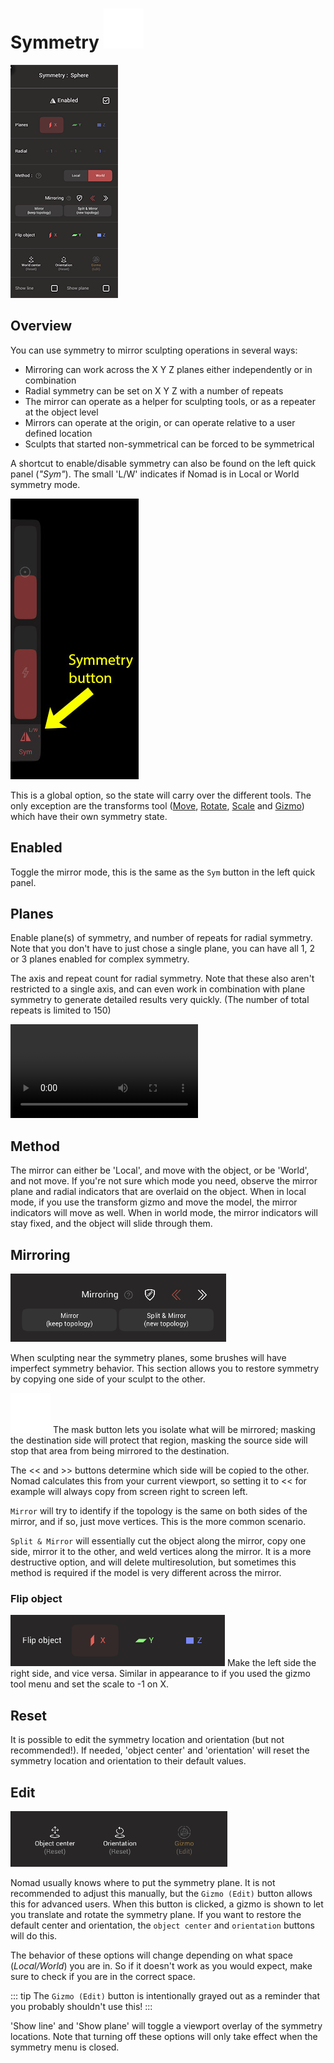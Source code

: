 # Symmetry ![](./icons/symmetry.png#icon#left) 

![](./images/symmetry_menu.png) 

## Overview 
You can use symmetry to mirror sculpting operations in several ways:

* Mirroring can work across the X Y Z planes either independently or in combination
* Radial symmetry can be set on X Y Z with a number of repeats
* The mirror can operate as a helper for sculpting tools, or as a repeater at the object level
* Mirrors can operate at the origin, or can operate relative to a user defined location
* Sculpts that started non-symmetrical can be forced to be symmetrical

A shortcut to enable/disable symmetry can also be found on the left quick panel (*"Sym"*). The small 'L/W' indicates if Nomad is in Local or World symmetry mode.

![](./images/symmetry_button.jpg) 

This is a global option, so the state will carry over the different tools.
The only exception are the transforms tool ([Move](#translate), [Rotate](#rotate), [Scale](#scale) and [Gizmo](#gizmo)) which have their own symmetry state.

## Enabled
Toggle the mirror mode, this is the same as the `Sym` button in the left quick panel. 

## Planes

Enable plane(s) of symmetry, and number of repeats for radial symmetry. Note that you don't have to just chose a single plane, you can have all 1, 2 or 3 planes enabled for complex symmetry.

The axis and repeat count for radial symmetry. Note that these also aren't restricted to a single axis, and can even work in combination with plane symmetry to generate detailed results very quickly. (The number of total repeats is limited to 150)

![](./videos/symmetry_demo.mp4) 

## Method
The mirror can either be 'Local', and move with the object, or be 'World', and not move. If you're not sure which mode you need, observe the mirror plane and radial indicators that are overlaid on the object. When in local mode, if you use the transform gizmo and move the model, the mirror indicators will move as well. When in world mode, the mirror indicators will stay fixed, and the object will slide through them.

## Mirroring
![](./images/symmetry_mirroring.png)

When sculpting near the symmetry planes, some brushes will have imperfect symmetry behavior. This section allows you to restore symmetry by copying one side of your sculpt to the other. 

![](./icons/tool_mask.png#icon#left) The mask button lets you isolate what will be mirrored; masking the destination side will protect that region, masking the source side will stop that area from being mirrored to the destination. 

The << and >> buttons determine which side will be copied to the other. Nomad calculates this from your current viewport, so setting it to << for example will always copy from screen right to screen left.

`Mirror` will try to identify if the topology is the same on both sides of the mirror, and if so, just move vertices. This is the more common scenario.

`Split & Mirror` will essentially cut the object along the mirror, copy one side, mirror it to the other, and weld vertices along the mirror. It is a more destructive option, and will delete multiresolution, but sometimes this method is required if the model is very different across the mirror.

### Flip object
![](./images/symmetry_flip.png)
Make the left side the right side, and vice versa. Similar in appearance to if you used the gizmo tool menu and set the scale to -1 on X.

## Reset

It is possible to edit the symmetry location and orientation (but not recommended!). If needed, 'object center' and 'orientation' will reset the symmetry location and orientation to their default values.

## Edit
![](./images/symmetry_edit.png)

Nomad usually knows where to put the symmetry plane. It is not recommended to adjust this manually, but the `Gizmo (Edit)` button allows this for advanced users. When this button is clicked, a gizmo is shown to let you translate and rotate the symmetry plane. If you want to restore the default center and orientation, the `object center` and `orientation` buttons will do this.

The behavior of these options will change depending on what space (*Local/World*) you are in.
So if it doesn't work as you would expect, make sure to check if you are in the correct space.

::: tip
The `Gizmo (Edit)` button is intentionally grayed out as a reminder that you probably shouldn't use this!
:::

'Show line' and 'Show plane' will toggle a viewport overlay of the symmetry locations. Note that turning off these options will only take effect when the symmetry menu is closed.


